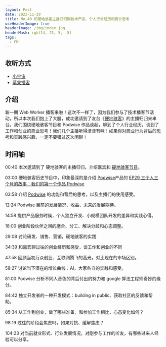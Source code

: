 ```yaml
---
layout: Post
date: 2023-11-30
title: No.40 和硬地骇客主播归归聊技术产品、个人行业经历和商业思考
useHeaderImage: true
headerImage: /img/index.jpg
headerMask: rgb(14, 21, 5, .5)
tags:
  - FM
---
```


## 收听方式

- [小宇宙](https://www.xiaoyuzhoufm.com/episode/656de7e18502c0b989efdcd0)
- [苹果播客](https://podcasts.apple.com/cn/podcast/web-worker-%E5%89%8D%E7%AB%AF%E7%A8%8B%E5%BA%8F%E5%91%98%E9%83%BD%E7%88%B1%E5%90%AC/id1586927144?i=1000636982526)

## 介绍

新一期 Web Worker 播客来啦！这次不一样了，因为我们参与了技术播客节活动，所以本次我们抱上了大腿，成功邀请到了友台《[硬地骇客](https://hardhacker.com/)》的主播归归来串台。我们围绕硬地骇客节目和 Podwise 作品谈起，聊到了个人行业经历，谈到了工作和创业的商业思考！我们几个主播听得津津有味！如果你对商业行为背后的思考和实践感兴趣，一定不要错过这次闲聊！

## 时间轴

00:40 本次邀请到了 硬地骇客的主播归归，介绍嘉宾和 [硬地骇客节目](https://hardhacker.com/)。

03:00 硬地骇客历史节目中，印象最深的是介绍 [Podwise](https://podwise.xyz/)产品的 [EP29 三个人三个月的故事：我们的第一个作品 Podwise](https://hardhacker.com/podcasts/651188ea19dde7bf6a86a57f)

03:58 介绍 [Podwise](https://podwise.xyz/) 的功能和背后的思考，以及主播们的使用感受。

12:24 Podwise 目前的发展情况、收益、未来的发展期待。

14:58 提供产品服务时候，个人独立开发、小规模团队开发的差异和实践心得。

18:00 创业阶段伙伴之间的磨合、分工、解决分歧和心态调整。

29:08 讨论研发、销售、营销，硬地骇客的实践

34:39 和嘉宾聊过往的创业经历和感受，谈工作和创业的不同

47:58 回顾当初万众创业、互联网腾飞的高光，对比现在的市场区别。

58:27 讨论当下潜在的增长曲线：AI，大家各自的实践和感受。

81:00 Podwise 分析不同人音色的背后付出的努力和 google 算法工程师奇妙的缘分。

84:42 独立开发者的一种开发模式：building in public、获取社区的反馈和帮助。

85:34 从工作到创业，做了哪些准备，和参加工作相比，心态变化如何？

98:19 过往的阶段会焦虑吗，如果对抗、缓解焦虑？

104:23 对当前就业形式、行业发展情况，对刚参与工作的听友，有哪些过来人经验可以分享。
